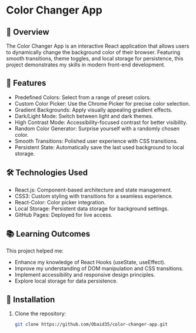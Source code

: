 # Color Changer App

## 🌟 Overview
The Color Changer App is an interactive React application that allows users to dynamically change the background color of their browser. Featuring smooth transitions, theme toggles, and local storage for persistence, this project demonstrates my skills in modern front-end development.

## 🚀 Features
- Predefined Colors: Select from a range of preset colors.
- Custom Color Picker: Use the Chrome Picker for precise color selection.
- Gradient Backgrounds: Apply visually appealing gradient effects.
- Dark/Light Mode: Switch between light and dark themes.
- High Contrast Mode: Accessibility-focused contrast for better visibility.
- Random Color Generator: Surprise yourself with a randomly chosen color.
- Smooth Transitions: Polished user experience with CSS transitions.
- Persistent State: Automatically save the last used background to local storage.

## 🛠️ Technologies Used
- React.js: Component-based architecture and state management.
- CSS3: Custom styling with transitions for a seamless experience.
- React-Color: Color picker integration.
- Local Storage: Persistent data storage for background settings.
- GitHub Pages: Deployed for live access.

## 📚 Learning Outcomes
This project helped me:
- Enhance my knowledge of React Hooks (useState, useEffect).
- Improve my understanding of DOM manipulation and CSS transitions.
- Implement accessibility and responsive design principles.
- Explore local storage for data persistence.

## 📖 Installation
1. Clone the repository:
   ```bash
   git clone https://github.com/Obaid35/color-changer-app.git
